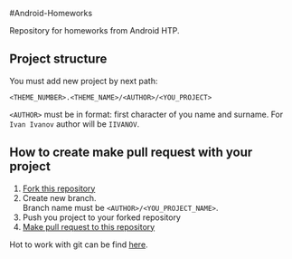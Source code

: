 #Android-Homeworks

Repository for homeworks from Android HTP.

## Project structure

You must add new project by next path:
```
<THEME_NUMBER>.<THEME_NAME>/<AUTHOR>/<YOU_PROJECT>
```

``<AUTHOR>`` must be in format: first character of you name and surname. For ``Ivan Ivanov`` author will be ``IIVANOV``.

## How to create make pull request with your project

1. [Fork this repository](https://help.github.com/articles/fork-a-repo/)
2. Create new branch.<br>Branch name must be ``<AUTHOR>/<YOU_PROJECT_NAME>``.
3. Push you project to your forked repository
4. [Make pull request to this repository](https://help.github.com/articles/creating-a-pull-request/)

Hot to work with git can be find [here](http://git-scm.com/book/ru/v1).

